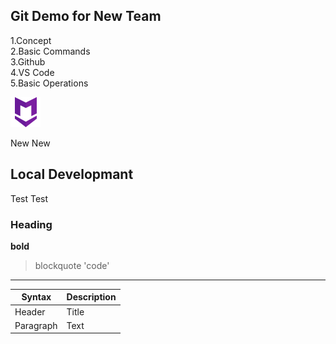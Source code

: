 ## Git Demo for New Team

1.Concept   
2.Basic Commands  
3.Github  
4.VS Code  
5.Basic Operations  

![alt text][logo]

[logo]: https://github.com/adam-p/markdown-here/raw/master/src/common/images/icon48.png "Logo Title Text 2"

New New

## Local Developmant
Test
Test

### Heading
**bold**
> blockquote
'code'
---------------------------

| Syntax | Description |
| ----------- | ----------- |
| Header | Title |
| Paragraph | Text | 